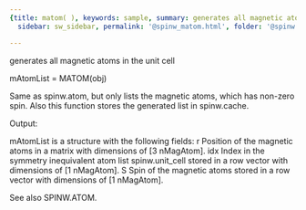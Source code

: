 ```yaml
---
{title: matom( ), keywords: sample, summary: generates all magnetic atoms in the unit cell,
  sidebar: sw_sidebar, permalink: '@spinw_matom.html', folder: '@spinw', mathjax: 'true'}

---
```

  generates all magnetic atoms in the unit cell
 
  mAtomList = MATOM(obj)
 
  Same as spinw.atom, but only lists the magnetic atoms, which has non-zero
  spin. Also this function stores the generated list in spinw.cache.
 
  Output:
 
  mAtomList is a structure with the following fields:
    r       Position of the magnetic atoms in a matrix with dimensions of 
            [3 nMagAtom].
    idx     Index in the symmetry inequivalent atom list spinw.unit_cell 
            stored in a row vector with dimensions of [1 nMagAtom].
    S       Spin of the magnetic atoms stored in a row vector with 
            dimensions of [1 nMagAtom].
 
  See also SPINW.ATOM.
 
